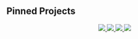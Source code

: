 ## Pinned Projects

<div align="center">
  
  <a href="https://github.com/top-master/XD">
    <img src="https://github-readme-stats.vercel.app/api/pin/?username=top-master&repo=XD" />
  </a>
  
  <a href="https://github.com/top-master/xcode-cmake-support">
    <img src="https://github-readme-stats.vercel.app/api/pin/?username=top-master&repo=xcode-cmake-support" />
  </a>

  <a href="https://github.com/top-master/GradleCopy">
    <img src="https://github-readme-stats.vercel.app/api/pin/?username=top-master&repo=GradleCopy" />
  </a>

  <a href="https://github.com/top-master/QImageConverter">
    <img src="https://github-readme-stats.vercel.app/api/pin/?username=top-master&repo=QImageConverter" />
  </a>
  
</div>
